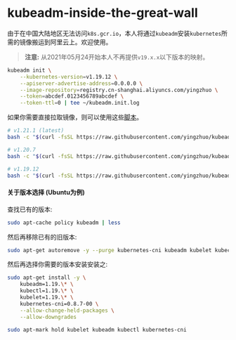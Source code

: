 # kubeadm-inside-the-great-wall

由于在中国大陆地区无法访问`k8s.gcr.io`，本人将通过`kubeadm`安装`kubernetes`所需的镜像搬运到阿里云上。欢迎使用。

> **注意:** 从2021年05月24开始本人不再提供`v19.x.x`以下版本的映射。

```bash
kubeadm init \
	--kubernetes-version=v1.19.12 \
	--apiserver-advertise-address=0.0.0.0 \
	--image-repository=registry.cn-shanghai.aliyuncs.com/yingzhuo \
	--token=abcdef.0123456789abcdef \
	--token-ttl=0 | tee ~/kubeadm.init.log
```

如果你需要直接拉取镜像，则可以使用这些[脚本](./.shell)。

```bash
# v1.21.1 (latest)
bash -c "$(curl -fsSL https://raw.githubusercontent.com/yingzhuo/kubeadm-inside-the-great-wall/master/.shell/pull-1.21.1.sh)"

# v1.20.7
bash -c "$(curl -fsSL https://raw.githubusercontent.com/yingzhuo/kubeadm-inside-the-great-wall/master/.shell/pull-1.20.7.sh)"

# v1.19.12
bash -c "$(curl -fsSL https://raw.githubusercontent.com/yingzhuo/kubeadm-inside-the-great-wall/master/.shell/pull-1.19.12.sh)"
```

#### 关于版本选择 (Ubuntu为例)

查找已有的版本:

```bash
sudo apt-cache policy kubeadm | less
```

然后再移除已有的旧版本:

```bash
sudo apt-get autoremove -y --purge kubernetes-cni kubeadm kubelet kubectl
```

然后再选择你需要的版本安装安装之:

```bash
sudo apt-get install -y \
    kubeadm=1.19.\* \
    kubectl=1.19.\* \
    kubelet=1.19.\* \
    kubernetes-cni=0.8.7-00 \
    --allow-change-held-packages \
    --allow-downgrades

sudo apt-mark hold kubelet kubeadm kubectl kubernetes-cni
```
